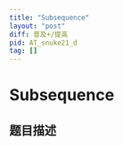 ```yaml
---
title: "Subsequence"
layout: "post"
diff: 普及+/提高
pid: AT_snuke21_d
tag: []
---
```


# Subsequence

## 题目描述

[problemUrl]: https://atcoder.jp/contests/snuke21/tasks/snuke21_d



